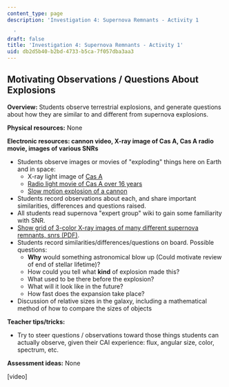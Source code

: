 ```yaml
---
content_type: page
description: 'Investigation 4: Supernova Remnants - Activity 1

  '
draft: false
title: 'Investigation 4: Supernova Remnants - Activity 1'
uid: db2d5b40-b2bd-4733-b5ca-7f057dba3aa3
---
```

## **Motivating Observations / Questions About Explosions**

**Overview:** Students observe terrestrial explosions, and generate questions about how they are similar to and different from supernova explosions.

**Physical resources:** None

**Electronic resources: cannon video, X-ray image of Cas A, Cas A radio movie, images of various SNRs**

- Students observe images or movies of "exploding" things here on Earth and in space:
    - X-ray light image of [Cas A](http://chandra.harvard.edu/photo/2006/casa/)
    - [Radio light movie of Cas A over 16 years](http://webusers.astro.umn.edu/~tdelaney/CAI/casa.mpg)
    - [Slow motion explosion of a cannon](http://www.youtube.com/watch?feature=player_embedded&v=JEpNlv80qx4)
- Students record observations about each, and share important similarities, differences and questions raised.
- All students read supernova "expert group" wiki to gain some familiarity with SNR.
- [Show grid of 3-color X-ray images of many different supernova remnants, snrs (PDF)](https://old.ocw.mit.edu/high-school/physics/chandra-astrophysics-institute/investigation-4-supernova-remnants/investigation-4-supernova-remnants-activity-1/MITHFH_snrs.pdf).
- Students record similarities/differences/questions on board. Possible questions:
    - **Why** would something astronomical blow up (Could motivate review of end of stellar lifetime)?
    - How could you tell what **kind** of explosion made this?
    - What used to be there before the explosion?
    - What will it look like in the future?
    - How fast does the expansion take place?
- Discussion of relative sizes in the galaxy, including a mathematical method of how to compare the sizes of objects

**Teacher tips/tricks:**

- Try to steer questions / observations toward those things students can actually observe, given their CAI experience: flux, angular size, color, spectrum, etc.

**Assessment ideas:** None

\[video\]